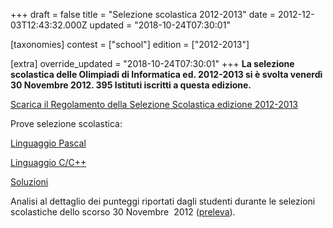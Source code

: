 +++
draft = false
title = "Selezione scolastica 2012-2013"
date = 2012-12-03T12:43:32.000Z
updated = "2018-10-24T07:30:01"

[taxonomies]
contest = ["school"]
edition = ["2012-2013"]

[extra]
override_updated = "2018-10-24T07:30:01"
+++
**La selezione scolastica delle Olimpiadi di Informatica ed. 2012-2013 si è svolta venerdì 30 Novembre 2012. 395 Istituti iscritti a questa edizione.**
<!-- more -->


[Scarica il Regolamento della Selezione Scolastica edizione 2012-2013](<http://www.olimpiadi-informatica.it/files/OII-RegSelScolastica_30novembre2012(1).pdf>)

Prove selezione scolastica:

[Linguaggio Pascal](http://www.olimpiadi-informatica.it/files/Selez_scol__2012_PASCAL.pdf)

[Linguaggio C/C++](http://www.olimpiadi-informatica.it/files/Selez_scol__2012_C.pdf)

[Soluzioni](http://www.olimpiadi-informatica.it/files/Selez_scol%20_2012_SOLUZIONI.pdf)

Analisi al dettaglio dei punteggi riportati dagli studenti durante le selezioni scolastiche dello scorso 30 Novembre  2012 ([preleva](http://www.olimpiadi-informatica.it/files/Analisi%20risultati%202012.pdf)).
